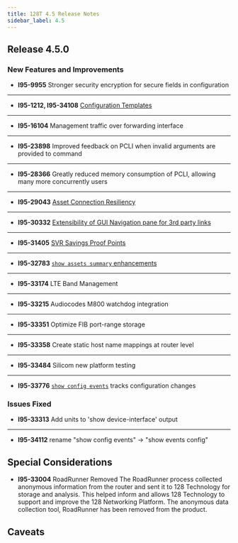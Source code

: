 ```yaml
---
title: 128T 4.5 Release Notes
sidebar_label: 4.5
---
```


## Release 4.5.0

### New Features and Improvements

- **I95-9955** Stronger security encryption for secure fields in configuration
------
- **I95-1212, I95-34108** [Configuration Templates](config_templates.md)
------
- **I95-16104** Management traffic over forwarding interface
------
- **I95-23898** Improved feedback on PCLI when invalid arguments are provided to command
------
- **I95-28366** Greatly reduced memory consumption of PCLI, allowing many more concurrently users
------
- **I95-29043** [Asset Connection Resiliency](config_asset_connection_resiliency.md)
------
- **I95-30332** [Extensibility of GUI Navigation pane for 3rd party links](howto_extend_gui_nav.md)
------
- **I95-31405** [SVR Savings Proof Points](about_svr_savings.md)
------
- **I95-32783** [`show assets summary` enhancements](cli_reference.md#show-assets-summary)
------
- **I95-33174** LTE Band Management
------
- **I95-33215** Audiocodes M800 watchdog integration
------
- **I95-33351** Optimize FIB port-range storage
------
- **I95-33358** Create static host name mappings at router level
------
- **I95-33484** Silicom new platform testing
------
- **I95-33776** [`show config events`](cli_reference.md#show-events-config-commit) tracks configuration changes

### Issues Fixed

- **I95-33313** Add units to 'show device-interface' output
------
- **I95-34112** rename "show config events" -> "show events config"

## Special Considerations

- **I95-33004** RoadRunner Removed
  The RoadRunner process collected anonymous information from the router and sent it to 128 Technology for storage and analysis. This helped inform and allows 128 Technology to support and improve the 128 Networking Platform. The anonymous data collection tool, RoadRunner has been removed from the product.

## Caveats
